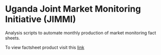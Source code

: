 # Uganda Joint Market Monitoring Initiative (JIMMI)

Analysis scripts to automate monthly production of market monitoring fact sheets.

To view factsheet product visit this [link](reachresourcecentre.info/country/uganda/cycle/28791/?toip-group=publications&toip=factsheet#cycle-28791)
